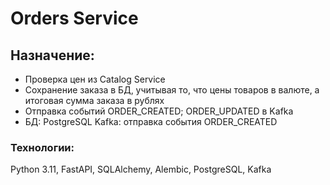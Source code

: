 # Orders Service

## Назначение:
- Проверка цен из Catalog Service
- Сохранение заказа в БД, учитывая то, что цены товаров в валюте, а итоговая сумма заказа в рублях
- Отправка событий ORDER_CREATED; ORDER_UPDATED в Kafka
- БД: PostgreSQL Kafka: отправка события ORDER_CREATED

### Технологии:
Python 3.11, FastAPI, SQLAlchemy, Alembic, PostgreSQL, Kafka
